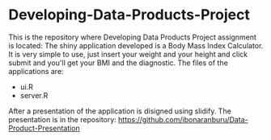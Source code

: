 Developing-Data-Products-Project
================================

This is the repository where Developing Data Products Project assignment is located:
The shiny application developed is a Body Mass Index Calculator.
It is very simple to use, just insert your weight and your height and click submit and you'll get your BMI and the diagnostic.
The files of the applications are:
* ui.R
* server.R

After a presentation of the application is disigned using slidify. The presentation is in the repository: https://github.com/ibonaranburu/Data-Product-Presentation
